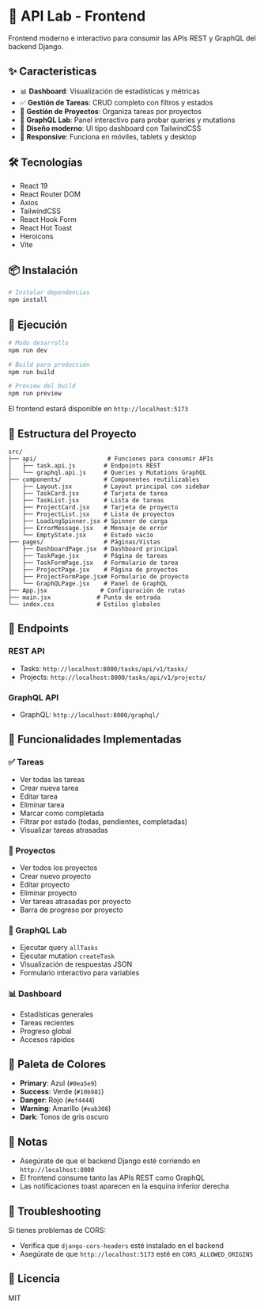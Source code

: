 # 🚀 API Lab - Frontend

Frontend moderno e interactivo para consumir las APIs REST y GraphQL del backend Django.

## ✨ Características

- 📊 **Dashboard**: Visualización de estadísticas y métricas
- ✅ **Gestión de Tareas**: CRUD completo con filtros y estados
- 📁 **Gestión de Proyectos**: Organiza tareas por proyectos
- 🧪 **GraphQL Lab**: Panel interactivo para probar queries y mutations
- 🎨 **Diseño moderno**: UI tipo dashboard con TailwindCSS
- 📱 **Responsive**: Funciona en móviles, tablets y desktop

## 🛠️ Tecnologías

- React 19
- React Router DOM
- Axios
- TailwindCSS
- React Hook Form
- React Hot Toast
- Heroicons
- Vite

## 📦 Instalación

```bash
# Instalar dependencias
npm install
```

## 🚀 Ejecución

```bash
# Modo desarrollo
npm run dev

# Build para producción
npm run build

# Preview del build
npm run preview
```

El frontend estará disponible en `http://localhost:5173`

## 📂 Estructura del Proyecto

```
src/
├── api/                    # Funciones para consumir APIs
│   ├── task.api.js        # Endpoints REST
│   └── graphql.api.js     # Queries y Mutations GraphQL
├── components/            # Componentes reutilizables
│   ├── Layout.jsx         # Layout principal con sidebar
│   ├── TaskCard.jsx       # Tarjeta de tarea
│   ├── TaskList.jsx       # Lista de tareas
│   ├── ProjectCard.jsx    # Tarjeta de proyecto
│   ├── ProjectList.jsx    # Lista de proyectos
│   ├── LoadingSpinner.jsx # Spinner de carga
│   ├── ErrorMessage.jsx   # Mensaje de error
│   └── EmptyState.jsx     # Estado vacío
├── pages/                 # Páginas/Vistas
│   ├── DashboardPage.jsx  # Dashboard principal
│   ├── TaskPage.jsx       # Página de tareas
│   ├── TaskFormPage.jsx   # Formulario de tarea
│   ├── ProjectPage.jsx    # Página de proyectos
│   ├── ProjectFormPage.jsx# Formulario de proyecto
│   └── GraphQLPage.jsx    # Panel de GraphQL
├── App.jsx               # Configuración de rutas
├── main.jsx             # Punto de entrada
└── index.css            # Estilos globales
```

## 🔗 Endpoints

### REST API
- Tasks: `http://localhost:8000/tasks/api/v1/tasks/`
- Projects: `http://localhost:8000/tasks/api/v1/projects/`

### GraphQL API
- GraphQL: `http://localhost:8000/graphql/`

## 🎯 Funcionalidades Implementadas

### ✅ Tareas
- Ver todas las tareas
- Crear nueva tarea
- Editar tarea
- Eliminar tarea
- Marcar como completada
- Filtrar por estado (todas, pendientes, completadas)
- Visualizar tareas atrasadas

### 📁 Proyectos
- Ver todos los proyectos
- Crear nuevo proyecto
- Editar proyecto
- Eliminar proyecto
- Ver tareas atrasadas por proyecto
- Barra de progreso por proyecto

### 🧪 GraphQL Lab
- Ejecutar query `allTasks`
- Ejecutar mutation `createTask`
- Visualización de respuestas JSON
- Formulario interactivo para variables

### 📊 Dashboard
- Estadísticas generales
- Tareas recientes
- Progreso global
- Accesos rápidos

## 🎨 Paleta de Colores

- **Primary**: Azul (`#0ea5e9`)
- **Success**: Verde (`#10b981`)
- **Danger**: Rojo (`#ef4444`)
- **Warning**: Amarillo (`#eab308`)
- **Dark**: Tonos de gris oscuro

## 📝 Notas

- Asegúrate de que el backend Django esté corriendo en `http://localhost:8000`
- El frontend consume tanto las APIs REST como GraphQL
- Las notificaciones toast aparecen en la esquina inferior derecha

## 🐛 Troubleshooting

Si tienes problemas de CORS:
- Verifica que `django-cors-headers` esté instalado en el backend
- Asegúrate de que `http://localhost:5173` esté en `CORS_ALLOWED_ORIGINS`

## 📄 Licencia

MIT

